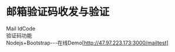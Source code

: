 # 邮箱验证码收发与验证
Mail IdCode<br>
验证码功能<br>
Nodejs+Bootstrap---在线Demo[http://47.97.223.173:3000/mailtest]<br>
